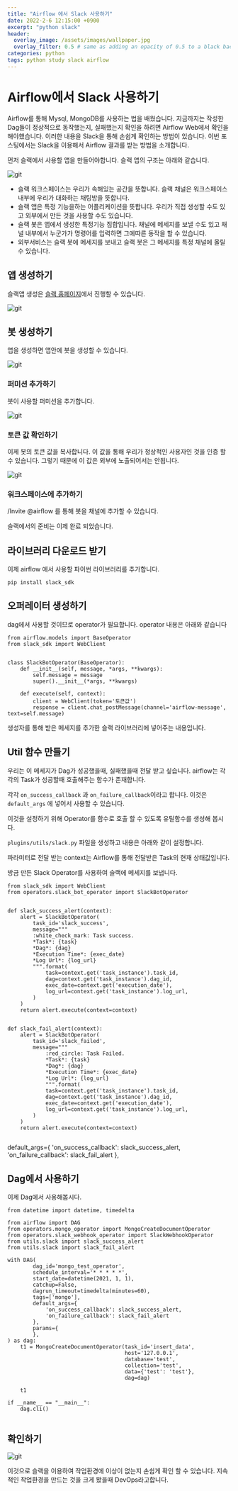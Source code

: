 ```yaml
---
title: "Airflow 에서 Slack 사용하기"
date: 2022-2-6 12:15:00 +0900
excerpt: "python slack"
header:
  overlay_image: /assets/images/wallpaper.jpg
  overlay_filter: 0.5 # same as adding an opacity of 0.5 to a black background
categories: python
tags: python study slack airflow
---
```

# Airflow에서 Slack 사용하기

Airflow를 통해 Mysql, MongoDB를 사용하는 법을 배웠습니다. 지금까지는 작성한 Dag들이 정상적으로 동작했는지, 실패했는지 확인을 하려면 Airflow Web에서 확인을 해야했습니다. 
이러한 내용을 Slack을 통해 손쉽게 확인하는 방법이 있습니다. 이번 포스팅에서는 Slack을 이용해서 Airflow 결과를 받는 방법을 소개합니다.

먼저 슬랙에서 사용할 앱을 만들어야합니다. 슬랙 앱의 구조는 아래와 같습니다.

![git](/assets/images/slack-struct.png)

- 슬랙 워크스페이스는 우리가 속해있는 공간을 뜻합니다. 
슬랙 채널은 워크스페이스 내부에 우리가 대화하는 채팅방을 뜻합니다.
- 슬랙 앱은 특정 기능을하는 어플리케이션을 뜻합니다. 우리가 직접 생성할 수도 있고 외부에서 만든 것을 사용할 수도 있습니다.
- 슬랙 봇은 앱에서 생성한 특정기능 집합입니다. 채널에 메세지를 보낼 수도 있고 채널 내부에서 누군가가 명령어를 입력하면 그에따른 동작을 할 수 있습니다.
- 외부서비스는 슬랙 봇에 메세지를 보내고 슬랙 봇은 그 메세지를 특정 채널에 올릴 수 있습니다. 

## 앱 생성하기

슬랙앱 생성은 [슬랙 홈페이지](https://api.slack.com/apps)에서 진행할 수 있습니다.

![git](/assets/images/slack-app.png)

## 봇 생성하기

앱을 생성하면 앱안에 봇을 생성할 수 있습니다.

![git](/assets/images/slack-bot.png)

### 퍼미션 추가하기
봇이 사용할 퍼미션을 추가합니다.

![git](/assets/images/slack-permission.png)

### 토큰 값 확인하기 

이제 봇의 토큰 값을 복사합니다. 이 값을 통해 우리가 정상적인 사용자인 것을 인증 할 수 있습니다. 그렇기 때문에 이 값은 외부에 노출되어서는 안됩니다.

![git](/assets/images/slack-token.png)

### 워크스페이스에 추가하기

/Invite @airflow 를 통해 봇을 채널에 추가할 수 있습니다.

슬랙에서의 준비는 이제 완료 되었습니다. 

## 라이브러리 다운로드 받기

이제 airflow 에서 사용할 파이썬 라이브러리를 추가합니다.
```
pip install slack_sdk
```

## 오퍼레이터 생성하기

dag에서 사용할 것이므로 operator가 필요합니다.  operator 내용은 아래와 같습니다

```
from airflow.models import BaseOperator
from slack_sdk import WebClient


class SlackBotOperator(BaseOperator):
    def __init__(self, message, *args, **kwargs):
        self.message = message
        super().__init__(*args, **kwargs)

    def execute(self, context):
        client = WebClient(token='토큰값')
        response = client.chat_postMessage(channel='airflow-message', text=self.message)
```
생성자를 통해 받은 메세지를 추가한 슬랙 라이브러리에 넣어주는 내용입니다.


## Util 함수 만들기 

우리는 이 메세지가 Dag가 성공했을때, 실패했을때 전달 받고 싶습니다. airflow는 각각의 Task가 성공할때 호출해주는 함수가 존재합니다.

각각 `on_success_callback` 과 `on_failure_callback`이라고 합니다. 이것은 `default_args` 에 넣어서 사용할 수 있습니다.

이것을 설정하기 위해 Operator를 함수로 호출 할 수 있도록 유틸함수를 생성해 봅시다.

`plugins/utils/slack.py` 파일을 생성하고 내용은 아래와 같이 설정합니다. 

파라미터로 전달 받는 context는 Airflow를 통해 전달받은 Task의 현재 상태값입니다.

방금 만든 Slack Operator를 사용하여 슬랙에 메세지를 보냅니다.

```
from slack_sdk import WebClient
from operators.slack_bot_operator import SlackBotOperator


def slack_success_alert(context):
    alert = SlackBotOperator(
        task_id='slack_success',
        message="""
        :white_check_mark: Task success.
        *Task*: {task}  
        *Dag*: {dag}
        *Execution Time*: {exec_date}  
        *Log Url*: {log_url}
        """.format(
            task=context.get('task_instance').task_id,
            dag=context.get('task_instance').dag_id,
            exec_date=context.get('execution_date'),
            log_url=context.get('task_instance').log_url,
        )
    )
    return alert.execute(context=context)


def slack_fail_alert(context):
    alert = SlackBotOperator(
        task_id='slack_failed',
        message="""
            :red_circle: Task Failed.
            *Task*: {task}  
            *Dag*: {dag}
            *Execution Time*: {exec_date}  
            *Log Url*: {log_url}
            """.format(
            task=context.get('task_instance').task_id,
            dag=context.get('task_instance').dag_id,
            exec_date=context.get('execution_date'),
            log_url=context.get('task_instance').log_url,
        )
    )
    return alert.execute(context=context)


```

default_args={
    'on_success_callback': slack_success_alert,
    'on_failure_callback': slack_fail_alert
},


## Dag에서 사용하기

이제 Dag에서 사용해봅시다.


```
from datetime import datetime, timedelta

from airflow import DAG
from operators.mongo_operator import MongoCreateDocumentOperator
from operators.slack_webhook_operator import SlackWebhookOperator
from utils.slack import slack_success_alert
from utils.slack import slack_fail_alert

with DAG(
        dag_id='mongo_test_operator',
        schedule_interval='* * * * *',
        start_date=datetime(2021, 1, 1),
        catchup=False,
        dagrun_timeout=timedelta(minutes=60),
        tags=['mongo'],
        default_args={
            'on_success_callback': slack_success_alert,
            'on_failure_callback': slack_fail_alert
        },
        params={
        },
) as dag:
    t1 = MongoCreateDocumentOperator(task_id='insert_data',
                                     host='127.0.0.1',
                                     database='test',
                                     collection='test',
                                     data={'test': 'test'},
                                     dag=dag)

    t1

if __name__ == "__main__":
    dag.cli()


```

## 확인하기 

![git](/assets/images/slack-success.png)

이것으로 슬랙을 이용하여 작업환경에 이상이 없는지 손쉽게 확인 할 수 있습니다. 지속적인 작업환경을 만드는 것을 크게 봤을때 DevOps라고합니다.